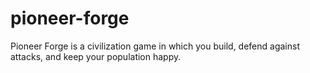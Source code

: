 # pioneer-forge
Pioneer Forge is a civilization game in which you build, defend against attacks, and keep your population happy.
